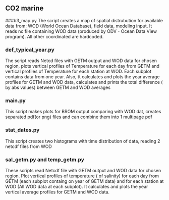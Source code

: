 ## CO2 marine
###b3_map.py
The script creates a map of spatial distrubution for available data from:
WOD (World Ocean Database), field data, modeling input. 
It reads nc file containing WOD data (produced by ODV - Ocean Data View program). 
All other coordinated are hardcoded. 
### def_typical_year.py
The script reads Netcd files with GETM output and WOD data for chosen region, plots vertical profiles of Temperature for each day from GETM and vertical profiles of Temperature for each station at WOD.
Each subplot contains data from one year. Also, tt calculates and plots the year average profiles for GETM and WOD data, 
calculates and prints the total difference ( by abs values) between GETM and WOD averages 
### main.py
This script makes plots for BROM output comparing with WOD dat, creates separated pdf(or png) files and can combine them into 1 multipage pdf
### stat_dates.py
This script creates two histograms with time distribution of data, reading 2 netcdf files from WOD 
### sal_getm.py and temp_getm.py
These scripts read Netcdf file with GETM output and WOD data for chosen region. 
Plot vertical profiles of temperature ( of salinity) for each day from GETM (each subplot containg on year of GETM data) and for each station at WOD (All WOD data at each subplot).
It calculates and plots the year vertical average profiles for GETM and WOD data.  
